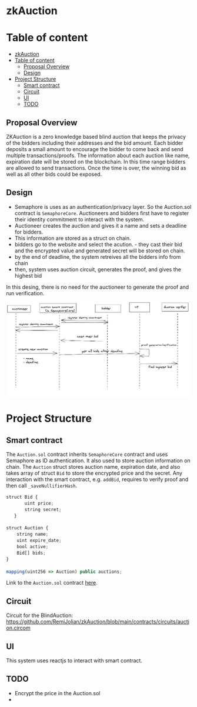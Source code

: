# zkAuction

# Table of content

- [zkAuction](#zkauction)
- [Table of content](#table-of-content)
  - [Proposal Overview](#proposal-overview)
  - [Design](#design)
- [Project Structure](#project-structure)
  - [Smart contract](#smart-contract)
  - [Circuit](#circuit)
  - [UI](#ui)
  - [TODO](#todo)

## Proposal Overview

ZKAuction is a zero knowledge based blind auction that keeps the privacy of the bidders including their addresses and the bid amount. Each bidder deposits a small amount to encourage the bidder to come back and send multiple transactions/proofs. The information about each auction like name, expiration date will be stored on the blockchain. In this time range bidders are allowed to send transactions. Once the time is over, the winning bid as well as all other bids could be exposed.

## Design

- Semaphore is uses as an authentication/privacy layer. So the Auction.sol contract is `SemaphoreCore`. Auctioneers and bidders first have to register their identity commitment to interact with the system.
- Auctioneer creates the auction and gives it a name and sets a deadline for bidders.
- This information are stored as a struct on chain.
- bidders go to the website and select the acution. - they cast their bid and the encrypted value and generated secret will be stored on chain.
- by the end of deadline, the system retreives all the bidders info from chain
- then, system uses auction circuit, generates the proof, and gives the highest bid

In this desing, there is no need for the auctioneer to generate the proof and run verification.

![](zkAuction2.png)

# Project Structure

## Smart contract

The `Auction.sol` contract inherits `SemaphoreCore` contract and uses Semaphore as ID authentication. It also used to store auction information on chain. The `Auction` struct stores auction name, expiration date, and also takes array of struct `Bid` to store the encrypted price and the secret.
Any interaction with the smart contract, e.g. `addBid`, requires to verify proof and then call `_saveNullifierHash`.

```javascript
struct Bid {
       uint price;
       string secret;
   }

struct Auction {
    string name;
    uint expire_date;
    bool active;
    Bid[] bids;
}

mapping(uint256 => Auction) public auctions;
```

Link to the `Auction.sol` contract [here](https://github.com/RemiJolian/zkAuction/blob/main/contracts/Auction.sol).

## Circuit

Circuit for the BlindAuction:
https://github.com/RemiJolian/zkAuction/blob/main/contracts/circuits/auction.circom

## UI

This system uses reactjs to interact with smart contract.

## TODO

- Encrypt the price in the Auction.sol
-

